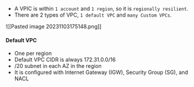 + A VPIC is within `1 account` and `1 region`, so it is `regionally resilient`.
+ There are 2 types of VPC, `1 default VPC` and `many Custom VPCs`.

![[Pasted image 20231103175148.png]]

#### Default VPC 
+ One per region
+ Default VPC CIDR is always 172.31.0.0/16
+ /20 subnet in each AZ in the region
+ It is configured with Internet Gateway (IGW), Security Group (SG), and NACL


